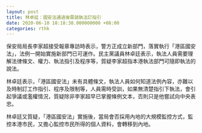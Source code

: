 ```yaml
---
layout: post
title: 林卓廷：國安法通過後需就執法訂指引
date: 2020-06-10 18:18:38.000000000 +08:00
categories: rthk
---
```


保安局局長李家超接受報章專訪時表示，警方正成立新部門，落實執行「港區國安法」，法例一開始實施新部門已可運作。民主黨議員林卓廷表示，執法人員需要理解法律條文、權力、執法指引及程序等，質疑李家超指本港執法部門可隨即執法的說法。

林卓廷表示，「港區國安法」未有具體條文，執法人員如何知道法例內容，亦難以及時制訂工作指引、程序及限制等，人員需時受訓，如果無清楚指引下執法，會引起爭議或濫權情況，質疑除非李家超早已掌握條例文本，否則只是他嘗試向中央表忠。

林卓廷又質疑，「港區國安法」實施後，當局會否採用內地的大規模監控方式，監控本港市民，又擔心監控市民所得的個人資料，會轉移到內地。
